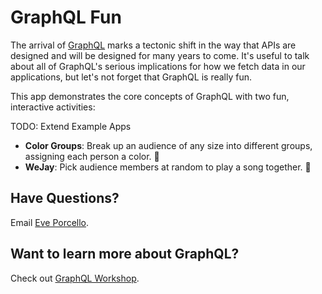 # GraphQL Fun

The arrival of [GraphQL](http://www.graphql.org) marks a tectonic shift in the way that APIs are designed and will be designed for many years to come. It's useful to talk about all of GraphQL's serious implications for how we fetch data in our applications, but let's not forget that GraphQL is really fun.

This app demonstrates the core concepts of GraphQL with two fun, interactive activities:

TODO: Extend Example Apps

- **Color Groups**: Break up an audience of any size into different groups, assigning each person a color. 🎨
- **WeJay**: Pick audience members at random to play a song together. 🎹

## Have Questions?

Email [Eve Porcello](mailto:eve@moonhighway.com).

## Want to learn more about GraphQL?

Check out [GraphQL Workshop](https://www.graphqlworkshop.com).
